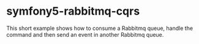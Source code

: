 # symfony5-rabbitmq-cqrs
This short example shows how to consume a Rabbitmq queue, handle the command and then send an event in another Rabbitmq queue.
